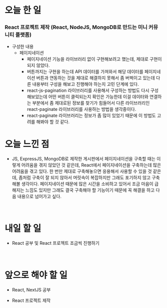 # 오늘 한 일

### React 프로젝트 제작 (React, NodeJS, MongoDB로 만드는 미니 커뮤니티 플랫폼)

- 구성한 내용
  - 페이지네이션
    - 페이지네이션 기능을 라이브러리 없이 구현해보려고 했는데, 제대로 구현이 되지 않았다.
    - 버튼까지는 구현을 하는데 API 데이터를 가져와서 해당 데이터를 페이지네이션 버튼과 연동하는 것을 제대로 해결하지 못해서 좀 버벅이고 있는데 다른 내용부터 구성을 해보고 진행해야 하는지 고민 단계에 있다.
    - react-js-pagination 라이브러리를 사용해서 구성하는 방법도 다시 구성해보았는데 어떤 버튼이 클릭되는지 확인은 가능한데 이걸 데이터와 연결하는 부분에서 좀 제대로된 정보를 찾기가 힘들어서 다른 라이브러리인 react-paginate 라이브러리를 사용하는 방법을 생각중이다.
    - react-paginate 라이브러리는 정보가 좀 많이 있었기 때문에 이 방법도 고려를 해봐야 할 것 같다.

# 오늘 느낀 점

- JS, ExpressJS, MongoDB로 제작한 게시판에서 페이지네이션을 구축할 때는 이렇게 어려움을 겪지 않았던 것 같은데, React에서 페이지네이션을 구축하는데 많은 어려움을 겪고 있다. 한 번만 제대로 구축해놓으면 응용해서 사용할 수 있을 것 같은데, 좀처럼 구축이 잘 되지 않아서 머릿속이 복잡하지만 그래도 포기하지 않고 구축해볼 생각이다. 페이지네이션 때문에 많은 시간을 소비하고 있어서 조금 마음이 급해지는 느낌도 있지만 그래도 결국 구축해야 할 기능이기 때문에 꼭 해결을 하고 다음 내용으로 넘어가고 싶다.

<br />

# 내일 할 일

- React 공부 및 React 프로젝트 조금씩 진행하기

<br />

# 앞으로 해야 할 일

- React, NextJS 공부

- React 프로젝트 제작

